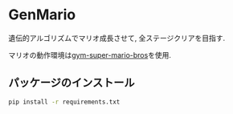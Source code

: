 # GenMario

遺伝的アルゴリズムでマリオ成長させて, 全ステージクリアを目指す.

マリオの動作環境は[gym-super-mario-bros](https://github.com/Kautenja/gym-super-mario-bros)を使用.

## パッケージのインストール

```bash
pip install -r requirements.txt
```